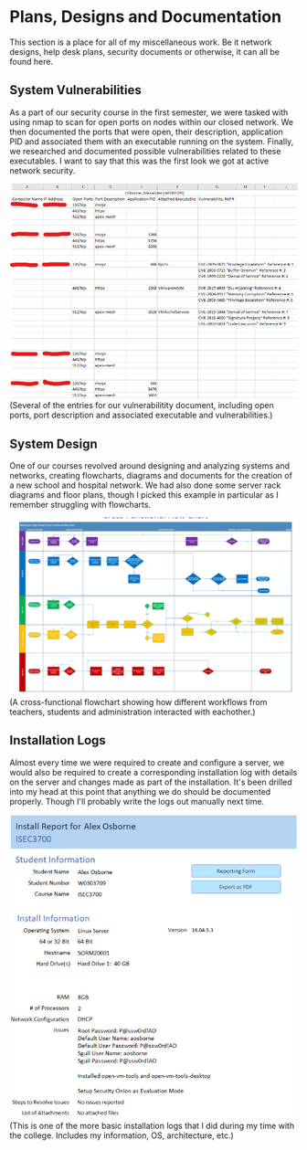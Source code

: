 # Plans, Designs and Documentation
This section is a place for all of my miscellaneous work. Be it network designs, help desk plans, security documents or otherwise, it can all be found here.

## System Vulnerabilities
As a part of our security course in the first semester, we were tasked with using nmap to scan for open ports on nodes within our closed network. We then documented the ports that were open, their description, application PID and associated them with an executable running on the system. Finally, we researched and documented possible vulnerabilities related to these executables. I want to say that this was the first look we got at active network security.

<img src="Images/vulnImage01.png">
(Several of the entries for our vulnerabilitity document, including open ports, port description and associated executable and vulnerabilities.)

## System Design
One of our courses revolved around designing and analyzing systems and networks, creating flowcharts, diagrams and documents for the creation of a new school and hospital network. We had also done some server rack diagrams and floor plans, though I picked this example in particular as I remember struggling with flowcharts.

<img src="Images/saadImage01.png">
(A cross-functional flowchart showing how different workflows from teachers, students and administration interacted with eachother.)

## Installation Logs
Almost every time we were required to create and configure a server, we would also be required to create a corresponding installation log with details on the server and changes made as part of the installation. It's been drilled into my head at this point that anything we do should be documented properly. Though I'll probably write the logs out manually next time.

<img src="Images/installLogImage01.png">
(This is one of the more basic installation logs that I did during my time with the college. Includes my information, OS, architecture, etc.)
